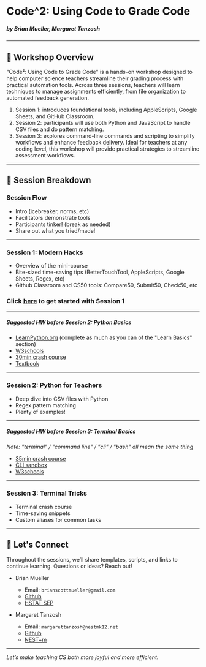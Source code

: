 # Code^2: Using Code to Grade Code

##### by Brian Mueller, Margaret Tanzosh

---

## 🧠 Workshop Overview

"Code²: Using Code to Grade Code" is a hands-on workshop designed to help computer science teachers streamline their grading process with practical automation tools. Across three sessions, teachers will learn techniques to manage assignments efficiently, from file organization to automated feedback generation. 
1. Session 1: introduces foundational tools, including AppleScripts, Google Sheets, and GitHub Classroom. 
2. Session 2: participants will use both Python and JavaScript to handle CSV files and do pattern matching. 
3. Session 3: explores command-line commands and scripting to simplify workflows and enhance feedback delivery. Ideal for teachers at any coding level, this workshop will provide practical strategies to streamline assessment workflows.

---

## 📅 Session Breakdown

### Session Flow

* Intro (icebreaker, norms, etc)
* Facilitators demonstrate tools
* Participants tinker! (break as needed)
* Share out what you tried/made!

---

### Session 1: Modern Hacks

* Overview of the mini-course
* Bite-sized time-saving tips (BetterTouchTool, AppleScripts, Google Sheets, Regex, etc)
* Github Classroom and CS50 tools: Compare50, Submit50, Check50, etc

### Click [here](#) to get started with Session 1

---

##### Suggested HW before Session 2: Python Basics

* [LearnPython.org](https://www.learnpython.org/) (complete as much as you can of the "Learn Basics" section)
* [W3schools](https://www.w3schools.com/python/)
* [30min crash course](https://www.youtube.com/watch?v=WEm3EUdicDg)
* [Textbook](https://static.realpython.com/python-basics-sample-chapters.pdf)

---

### Session 2: Python for Teachers

* Deep dive into CSV files with Python
* Regex pattern matching
* Plenty of examples!

---

##### Suggested HW before Session 3: Terminal Basics

_Note: "terminal" / "command line" / "cli" / "bash" all mean the same thing_

* [35min crash course](https://www.youtube.com/watch?v=Urc_qf9HlR0)
* [CLI sandbox](https://hstatsep.github.io/jscli/)
* [W3schools](https://www.w3schools.com/whatis/whatis_cli.asp)

---

### Session 3: Terminal Tricks

* Terminal crash course
* Time-saving snippets
* Custom aliases for common tasks

---

## 🔗 Let's Connect

Throughout the sessions, we’ll share templates, scripts, and links to continue learning. Questions or ideas? Reach out!

* Brian Mueller
  * Email: `brianscottmueller@gmail.com`
  * [Github](https://github.com/brianmueller)
  * [HSTAT SEP](https://hstatsep.github.io/)

* Margaret Tanzosh
  * Email: `margarettanzosh@nestmk12.net`
  * [Github](https://github.com/margarettanzosh)
  * [NEST+m](https://nestmk12.net/upper)

---
*Let’s make teaching CS both more joyful and more efficient.*